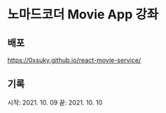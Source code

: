 # 노마드코더 Movie App 강좌

## 배포

https://0xsuky.github.io/react-movie-service/

## 기록

시작: 2021. 10. 09
끝: 2021. 10. 10
